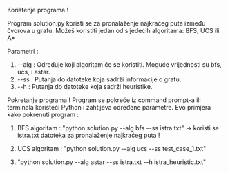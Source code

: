 Korištenje programa !

Program solution.py koristi se za pronalaženje najkraćeg puta između čvorova u grafu. Možeš koristiti jedan od sljedećih algoritama: BFS, UCS ili A*


Parametri :
  1. --alg <algoritam>: Određuje koji algoritam će se koristiti. Moguće vrijednosti su bfs, ucs, i astar.
  2. --ss <datoteka>: Putanja do datoteke koja sadrži informacije o grafu.
  3. --h <heuristika>: Putanja do datoteke koja sadrži heuristike.

Pokretanje programa !
Program se pokreće iz command prompt-a ili terminala koristeći Python i zahtijeva određene parametre. Evo primjera kako pokrenuti program :

1. BFS algoritam :
   "python solution.py --alg bfs --ss istra.txt" -> koristi se istra.txt datoteka za pronalaženje najkraćeg puta !

2. UCS algoritam :
   "python solution.py --alg ucs --ss test_case_1.txt"
   
3. "python solution.py --alg astar --ss istra.txt --h istra_heuristic.txt"

   

